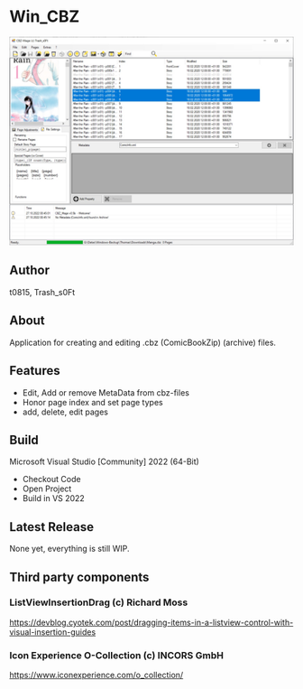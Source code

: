 # Win_CBZ

![Screenshot](/meta/Screenshot.jpg)

## Author

t0815, Trash_s0Ft

## About

Application for creating and editing .cbz (ComicBookZip)
(archive) files.

## Features

- Edit, Add or remove MetaData from cbz-files
- Honor page index and set page types
- add, delete, edit pages

## Build

Microsoft Visual Studio [Community] 2022 (64-Bit) 

- Checkout Code
- Open Project
- Build in VS 2022

## Latest Release

None yet, everything is still WIP.

## Third party components

### ListViewInsertionDrag (c) Richard Moss

https://devblog.cyotek.com/post/dragging-items-in-a-listview-control-with-visual-insertion-guides


### Icon Experience O-Collection (c) INCORS GmbH

https://www.iconexperience.com/o_collection/

